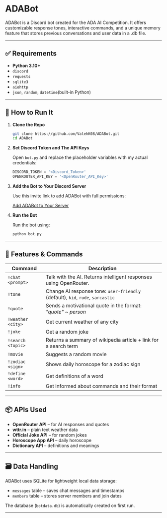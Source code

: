 
# ADABot
ADABot is a Discord bot created for the ADA AI Competition. It offers customizable response tones, interactive commands, and a unique memory feature that stores previous conversations and user data in a .db file.

---

## ✅ Requirements

- **Python 3.10+**
- `discord`
- `requests`
- `sqlite3`
- `aiohttp`
- `json`, `random`, `datetime`(built-in Python)
---

## 🚀 How to Run It

1. **Clone the Repo**

   ```bash
   git clone https://github.com/ValehK08/ADABot.git
   cd ADABot
   ```

2. **Set Discord Token and The API Keys**

   Open `bot.py` and replace the placeholder variables with my actual credentials:

   ```python
   DISCORD_TOKEN = '<Discord_Token>'
   OPENROUTER_API_KEY = '<OpenRouter_API_Key>'
   ```

3. **Add the Bot to Your Discord Server**

   Use this invite link to add ADABot with full permissions:

   [Add ADABot to Your Server](https://discord.com/oauth2/authorize?client_id=1360228903729369278&permissions=8&integration_type=0&scope=bot)

4. **Run the Bot**

   Run the bot using:

   ```bash
   python bot.py
   ```

---

## 🧠 Features & Commands

| Command       | Description                                                                 |
|---------------|-----------------------------------------------------------------------------|
| `!chat <prompt>`       | Talk with the AI. Returns intelligent responses using OpenRouter.           |
| `!tone`       | Change AI response tone: `user-friendly` (default), `kid`, `rude`, `sarcastic` |
| `!quote`      | Sends a motivational quote in the format: *"quote" ~ person*                |
| `!weather <city>`    | Get current weather of any city                   |
| `!joke`       | Get a random joke                                                           |
| `!search <topic>`     | Returns a summary of wikipedia article + link for a search term         |
| `!movie`      | Suggests a random movie                                                     |
| `!zodiac <sign>`     | Shows daily horoscope for a zodiac sign              |
| `!define <word>`     | Get definitions of a word                         |
| `!info`     | Get informed about commands and their format                        |

---

## 📦 APIs Used

- **OpenRouter API** – for AI responses and quotes
- **wttr.in** – plain text weather data
- **Official Joke API** – for random jokes
- **Horoscope App API** – daily horoscope
- **Dictionary API** – definitions and meanings

---

## 🗃️ Data Handling

ADABot uses SQLite for lightweight local data storage:

- `messages` table – saves chat messages and timestamps
- `members` table – stores server members and join dates

The database (`botdata.db`) is automatically created on first run.

---
